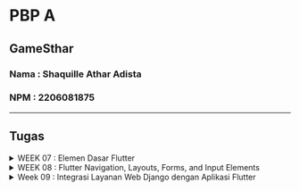 # PBP A

## GameSthar
### Nama : Shaquille Athar Adista
### NPM  : 2206081875
---
## Tugas

<details>
  <summary> 
     WEEK 07 : Elemen Dasar Flutter
  </summary>

## 1. Apa perbedaan utama antara stateless dan stateful widget dalam konteks pengembangan aplikasi Flutter?

**Stateless widget**
<br/>
- Stateless widget merupakan widget yang tidak memeiliki keadaan state yang dapat berubah
- Stateless widget tidak dapat memperbarui atau merender ulang diri mereka sendiri
- stateless widget berguna jika ingin memiliki bagian antarmuka yang tidak akan berubah dan tidak memerlukan pembaruan berdasarkan input
Contoh : ikon, gambar

**Stateful widget**
<br/>
- Stateful widget merupakan widget yang memiliki keadaan state yang dapat berubah selama siklus hidupnya
- Stateful widget dapat merender diri mereka sendiri ketika terjadi perubahan dalam statenya
- Stateful widget berguna jika ingin mengubah tampilan widget berdasarkan input atau perubahan keadaan
Contoh : chatbox, textfield


## 2. Sebutkan seluruh widget yang kamu gunakan untuk menyelesaikan tugas ini dan jelaskan fungsinya masing-masing.

1. Widget yang ada di main.dart
   - MyApp 
  
        Widget utama yang digunakan sebagai entry point dari aplikasi ini. MyApp adalah turunan dari StatelessWidget.

   - MaterialApp

        MaterialApp adalah widget yang digunakan sebagai root dari seluruh antarmuka aplikasi Flutter. Ini adalah widget yang pertama kali dibangun dalam pohon widget, dan mengatur banyak konfigurasi yang mempengaruhi seluruh aplikasi. 

   - MyHomePage

        Widget yang menjadi halaman utama dari aplikasi ini.

2. Widget yang ada di menu.dart
    - MyHomePage

        Widget utama yang mewakili halaman utama aplikasi. turunan dari StatelessWidget. Widget ini memuat tata letak utama aplikasi.
    
    - Scaffold 

        Scaffold adalah widget yang digunakan untuk membuat kerangka antarmuka umum yang mengikuti pedoman desain Material Design.
    
    - AppBar

        AppBar adalah widget yang berfungsi untuk membuat dan mengatur app bar dalam aplikasi, serta melakukan kustomisai app bar 

    - Text
  
        Text berfungsi untuk menampilkan sebuah teks biasa, atau bisa kita berikan style dengan menambahkan property style.
        
    - Padding 

        Padding digunakan untuk menambahkan padding ke kontennya.

    - Colummn

        Column membuat Widget akan mengarah secara vertikal atau dari atas kebawah, widget ini juga menggunakan property children artinya widget ini bisa diisi oleh banyak widget.

    - GridView.count

        Widget yang digunakan untuk membuat tampilan berbentuk grid dengan jumlah kolom yang ditentukan

    - Container

        Container merupakan widget yang fungsinya untuk membungkus widget lain sehingga dapat diberikan nilai seperti margin, padding, warna background, atau dekorasi.

    - Center

        Center berfungsi agar posisi widget yang kita buat berada ditengah.

    - Icon

        Widget ini untuk menggunakan icon yang telah disediakan
    
    - InkWell

        Inkwell berguna untuk menambahkan action pada widget
    
    - SingleChildScrollView

        Widget wrapper yang berfungsi agar halaman dapat di scroll

    - SnackBar

        Widget yang menampilkan notifikasi atau pesan singkat saat suatu tindakan terjadi.
    
    - Material

       Material mencakup gaya, tata letak, komponen, dan pedoman desain yang digunakan untuk membangun aplikasi
    
    - ShopCard

        Extend statelesswidget.

    - ScaffoldMessenger
       
       Untuk mengontrol pesan dari Snackbar.
       

## 3. Jelaskan bagaimana cara kamu mengimplementasikan checklist di atas secara step-by-step (bukan hanya sekadar mengikuti tutorial).

- Buat proyek flutter di direktori yang diinginkan dengan command
  ```
    flutter create game_sthar
    cd game_sthar
  ```
- Buat file baru dengan nama `menu.dart` pada folder `game_sthar/lib`, kemudian tambahkan `import 'package:flutter/material.dart';`
- Pada file `main.dart` pindahkan kode yang berisi `class MyHomePage` dan hapus kode yang berisi `class _MyHomePageState`
- Tambahkan kode ini `import 'package:shopping_list/menu.dart';` di `main.dart`
- Buka file `main.dart` dan ubah bagian `colorSceheme` menjadi `colorScheme: ColorScheme.fromSeed(seedColor: Colors.indigo),`
- Pada file `main.dart` ubah `MyHomePage(title: 'Flutter Demo Home Page')` menjadi `MyHomePage()`
- Pada file `menu.dart` ubah `MyHomePage` menjadi StatelessWidget dan terapkan kode berikut ini  dan hapus fungsi state yang ada dibawah.
    ```
    class MyHomePage extends StatelessWidget {
        MyHomePage({Key? key}) : super(key: key);

        @override
        Widget build(BuildContext context) {
            return Scaffold(
                ...
            );
        }
    }
    ```
- Tambahkan teks card dengan cara define tipe pada list,
  ```
    class ShopItem {
        final String name;
        final IconData icon;

        ShopItem(this.name, this.icon);
    }
  ```

- Lalu dibawah kode `MyHomePage({Key? key}) : super(key: key);` tambahkan barang-barang yang mau dijual
    ```
    final List<ShopItem> items = [
        ShopItem("Lihat Produk", Icons.checklist),
        ShopItem("Tambah Produk", Icons.add_shopping_cart),
        ShopItem("Logout", Icons.logout),
    ];
    ```

- Tambahkan kode dibawah di dalam widget build
    ```
    return Scaffold(
      appBar: AppBar(
        title: const Text(
          'Shopping List',
        ),
      ),
      body: SingleChildScrollView(
        // Widget wrapper yang dapat discroll
        child: Padding(
          padding: const EdgeInsets.all(10.0), // Set padding dari halaman
          child: Column(
            // Widget untuk menampilkan children secara vertikal
            children: <Widget>[
              const Padding(
                padding: EdgeInsets.only(top: 10.0, bottom: 10.0),
                // Widget Text untuk menampilkan tulisan dengan alignment center dan style yang sesuai
                child: Text(
                  'PBP Shop', // Text yang menandakan toko
                  textAlign: TextAlign.center,
                  style: TextStyle(
                    fontSize: 30,
                    fontWeight: FontWeight.bold,
                  ),
                ),
              ),
              // Grid layout
              GridView.count(
                // Container pada card kita.
                primary: true,
                padding: const EdgeInsets.all(20),
                crossAxisSpacing: 10,
                mainAxisSpacing: 10,
                crossAxisCount: 3,
                shrinkWrap: true,
                children: items.map((ShopItem item) {
                  // Iterasi untuk setiap item
                  return ShopCard(item);
                }).toList(),
              ),
            ],
          ),
        ),
      ),
    );
    ```

- Buat widget stateless baru yang berfungsi untuk menampilkan card
  ```
  class ShopCard extends StatelessWidget {
    final ShopItem item;

    const ShopCard(this.item, {super.key}); // Constructor

    @override
    Widget build(BuildContext context) {
        return Material(
        color: Colors.indigo,
        child: InkWell(
            // Area responsive terhadap sentuhan
            onTap: () {
            // Memunculkan SnackBar ketika diklik
            ScaffoldMessenger.of(context)
                ..hideCurrentSnackBar()
                ..showSnackBar(SnackBar(
                    content: Text("Kamu telah menekan tombol ${item.name}!")));
            },
            child: Container(
            // Container untuk menyimpan Icon dan Text
            padding: const EdgeInsets.all(8),
            child: Center(
                child: Column(
                mainAxisAlignment: MainAxisAlignment.center,
                children: [
                    Icon(
                    item.icon,
                    color: Colors.white,
                    size: 30.0,
                    ),
                    const Padding(padding: EdgeInsets.all(3)),
                    Text(
                    item.name,
                    textAlign: TextAlign.center,
                    style: const TextStyle(color: Colors.white),
                    ),
                ],
                ),
            ),
            ),
        ),
        );
    }
    }
  ```
  

  </details>

<details>
  <summary> 
     WEEK 08 : Flutter Navigation, Layouts, Forms, and Input Elements
  </summary>

## 1. Jelaskan perbedaan antara Navigator.push() dan Navigator.pushReplacement(), disertai dengan contoh mengenai penggunaan kedua metode tersebut yang tepat!

<b>Push</b></br>
Method push() menambahkan suatu route ke dalam stack route yang dikelola oleh Navigator. Method ini menyebabkan route yang ditambahkan berada pada paling atas stack, sehingga route yang baru saja ditambahkan tersebut akan muncul dan ditampilkan kepada pengguna.

<b>pushReplacement</b></br>
Method pushReplacement() menghapus route yang sedang ditampilkan kepada pengguna dan menggantinya dengan suatu route. Method ini menyebabkan aplikasi untuk berpindah dari route yang sedang ditampilkan kepada pengguna ke suatu route yang diberikan. Pada stack route yang dikelola Navigator, route lama pada atas stack akan digantikan secara langsung oleh route baru yang diberikan tanpa mengubah kondisi elemen stack yang berada di bawahnya.


Perbedaan keduanya adalah `push()` akan menambahkan route baru diatas route yang sudah ada pada atas stack, sedangkan `pushReplacement()` menggantikan route yang sudah ada pada atas stack dengan route baru tersebut.

penggunaan `push()` dan `pushReplacement()` tergantung dengan kebutuhan, jika kita ingin dapat menekan tombol back dan kembali ke route sebelumnya maka `push()` dapat dipilih, `push()` contohnya digunakan ketika kita ingin add suatu barang, keika dapat menekan back jika tidak jadi add suatu barang. Sedangkan jika kita tidak ingin kembali ke route sebelumnya dengan menekan back, maka `pushReplacement()` dapat dipilih, `pushReplacement()` contoh penggunaannya adalah ketika register.

## 2. Jelaskan masing-masing layout widget pada Flutter dan konteks penggunaannya masing-masing!

<b>Single-child layout widgets</b></br>
Single child layout widget adalah suatu widget yang hanya dapat memiliki satu widget anak di dalam widget parentnya. Digunakan jika hanya membutuhkan satu widget anak saja

+ Align </br> 
  Ini adalah widget yang menyelaraskan widget anak di dalamnya dan mengukurnya berdasarkan ukuran anak. Ini memberikan kontrol lebih besar untuk menempatkan widget anak tepat di posisi yang diinginkan.
+ Center </br>
  Widget ini memungkinkan Anda memusatkan widget anak di dalamnya
+ ConstrainedBox</br> 
  Ini adalah widget yang memungkinkan Anda memaksakan batasan tambahan pada widget turunannya. Artinya Anda dapat memaksa widget anak memiliki batasan tertentu tanpa mengubah properti widget anak.
+ Container </br> 
  Widget praktis yang menggabungkan pengecatan umum, pemosisian, dan ukuran widget.
+ CustomSingleChildLayout </br> 
  Ini adalah widget, yang mengubah tata letak anak tunggal menjadi delegasi. Delegasi memutuskan untuk memposisikan widget anak dan juga digunakan untuk menentukan ukuran widget induk.
+ Expanded </br> 
  Memungkinkan untuk membuat turunan widget Baris dan Kolom menempati area semaksimal mungkin.
+ FittedBox </br>
  Ini menskalakan dan memposisikan widget anak sesuai dengan fit yang ditentukan.
+ FractionallySizedBox </br>
  widget untuk menentukan ukuran relatif dari kotaknya berdasarkan ukuran induk yang mengandungnya. User dapat mengatur lebar, tinggi, atau keduanya sebagai persentase dari ukuran induk.
+ IntrinsicHeight </br> 
  merupakan widget yang memungkinkan widget turunannya menentukan tinggi sendiri berdasarkan dimensi intrinsiknya. Digunakan jika ingin memastikan bawha widget di satu kolom memiliki tinggi yang sama.
+ IntrinsicWidth </br>
  merupakan widget yang memungkinkan widget turunannya menentukan lebar sendiri berdasarkan dimensi intrinsiknya. Digunakan jika ingin memastikan widget di satu baris memeiliki lebar yang sama.
+ LimitedBox </br> 
  Sebuah kotak yang membatasi ukurannya hanya jika tidak dibatasi.
+ Offstage </br>
  Jika kita ingin menyembunyikan atau menampilkan widget tertentu sesuai dengan tindakan pengguna.
+ OverflowBox </br>
+ Padding </br> 
  Merupakan widget yang digunakan untuk mengatur widget turunannya berdasarkan padding yang diberikan.
+ SizedBox </br>
  Kotak sederhana dengan ukuran tertentu
+ SizedOverflowBox </br>
  Widget dengan ukuran tertentu namun meneruskan batasan aslinya ke turunannya, yang kemudian dapat overflow
+ Transform </br> 
  Menerapkan transformasi ke anaknya.
  

<b>Multi-child layout widgets</b></br>
Multi child layout adalah widget yang dapat menampung lebih dari satu widget anak. Digunakan ketika membutuhkan banyak widget anak dalam satu widget parent.

+ Column</br>
  Widget yang menampilkan turunannya dalam array vertikal
+ CustomMultiChildLayout </br>
+ Flow </br>
  Widget yang memosisikan children elemen berdasarkan FlowDelegate
+ GridView </br>
  Menampilkan item dalam array 2D (baris dan kolom dua dimensi).
+ IndexedStack </br>
  Stack yang menampilkan satu anak dari daftar anak.
+ LayoutBuilder </br> 
  Membangun pohon widget yang dapat bergantung pada ukuran widget induk.
+ ListBody </br>
  Widget tata letak yang menyusun turunannya secara berurutan sepanjang sumbu tertentu, dengan default pada sumbu vertikal.
+ ListView </br>
  widget scroll yang paling umum digunakan. Ini menampilkan anak-anaknya satu demi satu dalam arah scroll.
+ Row </br> 
  Tata letak daftar widget anak dalam arah horizontal.
+ Stack </br>
  Untuk stack beberapa anak dengan cara yang sederhana.
+ Table </br>
  Menampilkan widget anak dalam baris dan kolom.
+ Wrap </br>
  Menampilkan turunannya dalam horizontal atau vertikal.

<b>Sliver widgets</b></br>
Sliver widgets adalah widgets yang berhubungan dengan scroll. Digunakan jika ingin membuat elemen antarmuka pengguna yang dapat di scroll

+ CupertinoSliverNavigationBar </br>
  Bilah navigasi bergaya IOS.
+ CustomScrollView </br>
  ScrollView yang membuat efek scroll khusus.
+ SliverAppBar </br>
  Bilah aplikasi desain material yang terintegrasi dengan CustomScrollView.
+ SliverChildBuilderDelegate </br>
  Menyuplai anak-anak untuk sliver menggunakan callback builder
+ SliverChildListDelegate </br> 
  Memasok anak-anak untuk sliver menggunakan daftar eksplisit
+ SliverFixedExtentList </br>
  Sliver yang menempatkan beberapa turunan kotak dengan luas sumbu utama yang sama dalam array linier.
+ SliverGrid  </br>
  Sebuah sliver yang menempatkan beberapa box anak dalam susunan dua dimensi.



## 3. Sebutkan apa saja elemen input pada form yang kamu pakai pada tugas kali ini dan jelaskan mengapa kamu menggunakan elemen input tersebut!

1. Form : wadah untuk mengelompokkan beberapa bagian(input) formulir, di sini kita bisa meletekkan TextFormField untuk meminta jawaban dari user.
   
2. TextFormField : digunakan di dalam form tempat user dapat menginput jawaban 

## 4. Bagaimana penerapan clean architecture pada aplikasi Flutter?

Dengan mengelompokkan kode kedalam suatu folder berdasarkan kegunaannya.
1. model -> berisi definisi kelas atau objek yang mewakili struktur data atau konsep bisnis dalam aplikasi.
2. screens --> berisi tampilan atau layar-layar dalam aplikasi flutter
3. widgets --> komponen-komponen UI atau widget yang dapat digunakan kembali di berbagai bagian aplikasi


## 5. Jelaskan bagaimana cara kamu mengimplementasikan checklist di atas secara step-by-step! (bukan hanya sekadar mengikuti tutorial)
+ [x] Membuat minimal satu halaman baru pada aplikasi.
  +  pada folder `lib` buat folder baru yang bernama `screens` untuk menyimpan file yang berhubungan dengan tampilan, kemudian buat suatu file baru agar kita dapat membuat form.
  + Tambahkan kode berikut pada form agar dapat mempunyai input sesuai keinginan dan mempunyai tombol save
    ```
    import 'package:flutter/material.dart';
    import 'package:game_sthar/widgets/left_drawer.dart';
    import '../model/item.dart';

    class ShopFormPage extends StatefulWidget {
      const ShopFormPage({super.key});

      @override
      State<ShopFormPage> createState() => _ShopFormPageState();
    }

    List<ItemData> productList = [];


    class _ShopFormPageState extends State<ShopFormPage> {
      final _formKey = GlobalKey<FormState>();
      String _name = "";
      int _price = 0;
      int _amount = 0;
      String _description = "";
      String _platform = "";
      String _genre = "";


      @override
      Widget build(BuildContext context) {
        return Scaffold(
          appBar: AppBar(
            title: const Center(
              child: Text(
                'Form Tambah Produk',
              ),
            ),
            backgroundColor: Colors.indigo,
            foregroundColor: Colors.white,
          ),
          drawer: LeftDrawer(),
          body: Form(
            key: _formKey,
            child: SingleChildScrollView(
              child:
                  Column(crossAxisAlignment: CrossAxisAlignment.start, children: [
                Padding(
                  padding: const EdgeInsets.all(8.0),
                  child: TextFormField(
                    decoration: InputDecoration(
                      hintText: "Judul",
                      labelText: "Judul",
                      border: OutlineInputBorder(
                        borderRadius: BorderRadius.circular(5.0),
                      ),
                    ),
                    onChanged: (String? value) {
                      setState(() {
                        _name = value!;
                      });
                    },
                    validator: (String? value) {
                      if (value == null || value.isEmpty) {
                        return "Judul tidak boleh kosong!";
                      }
                      return null;
                    },
                  ),
                ),
                Padding(
                  padding: const EdgeInsets.all(8.0),
                  child: TextFormField(
                    decoration: InputDecoration(
                      hintText: "Genre",
                      labelText: "Genre",
                      border: OutlineInputBorder(
                        borderRadius: BorderRadius.circular(5.0),
                      ),
                    ),
                    onChanged: (String? value) {
                      setState(() {
                        _genre = value!;
                      });
                    },
                    validator: (String? value) {
                      if (value == null || value.isEmpty) {
                        return "Genre tidak boleh kosong!";
                      }
                      return null;
                    },
                  ),
                ),
                Padding(
                  padding: const EdgeInsets.all(8.0),
                  child: TextFormField(
                    decoration: InputDecoration(
                      hintText: "Platform",
                      labelText: "Paltform",
                      border: OutlineInputBorder(
                        borderRadius: BorderRadius.circular(5.0),
                      ),
                    ),
                    onChanged: (String? value) {
                      setState(() {
                        _platform = value!;
                      });
                    },
                    validator: (String? value) {
                      if (value == null || value.isEmpty) {
                        return "Platform tidak boleh kosong!";
                      }
                      return null;
                    },
                  ),
                ),
                Padding(
                  padding: const EdgeInsets.all(8.0),
                  child: TextFormField(
                    decoration: InputDecoration(
                      hintText: "Stock",
                      labelText: "Stock",
                      border: OutlineInputBorder(
                        borderRadius: BorderRadius.circular(5.0),
                      ),
                    ),
                    onChanged: (String? value) {
                      setState(() {
                        _amount = int.parse(value!);
                      });
                    },
                    validator: (String? value) {
                      if (value == null || value.isEmpty) {
                        return "Stock tidak boleh kosong!";
                      }
                      if (int.tryParse(value) == null) {
                        return "Stock harus berupa angka!";
                      }
                      return null;
                    },
                  ),
                ),
                Padding(
                  padding: const EdgeInsets.all(8.0),
                  child: TextFormField(
                    decoration: InputDecoration(
                      hintText: "Harga",
                      labelText: "Harga",
                      border: OutlineInputBorder(
                        borderRadius: BorderRadius.circular(5.0),
                      ),
                    ),
                    onChanged: (String? value) {
                      setState(() {
                        _price = int.parse(value!);
                      });
                    },
                    validator: (String? value) {
                      if (value == null || value.isEmpty) {
                        return "Harga tidak boleh kosong!";
                      }
                      if (int.tryParse(value) == null) {
                        return "Harga harus berupa angka!";
                      }
                      return null;
                    },
                  ),
                ),
                Padding(
                  padding: const EdgeInsets.all(8.0),
                  child: TextFormField(
                    decoration: InputDecoration(
                      hintText: "Deskripsi",
                      labelText: "Deskripsi",
                      border: OutlineInputBorder(
                        borderRadius: BorderRadius.circular(5.0),
                      ),
                    ),
                    onChanged: (String? value) {
                      setState(() {
                        _description = value!;
                      });
                    },
                    validator: (String? value) {
                      if (value == null || value.isEmpty) {
                        return "Deskripsi tidak boleh kosong!";
                      }
                      return null;
                    },
                  ),
                ),
                Align(
                  alignment: Alignment.bottomCenter,
                  child: Padding(
                    padding: const EdgeInsets.all(8.0),
                    child: ElevatedButton(
                      style: ButtonStyle(
                        backgroundColor: MaterialStateProperty.all(Colors.indigo),
                      ),
                      onPressed: () {
                        if (_formKey.currentState!.validate()) {
                          // Create a new ItemData object
                          ItemData newItem = ItemData(
                            id:  UniqueKey().toString(),
                            judul: _name,
                            harga: _price,
                            jumlah: _amount,
                            deskripsi: _description,
                            platform: _platform,
                            genre: _genre,
                          );

                          // Add the new item to the list
                          productList.add(newItem);
                        }
                        if (_formKey.currentState!.validate()) {
                          showDialog(
                            context: context,
                            builder: (context) {
                              return AlertDialog(
                                title: const Text('Produk berhasil tersimpan'),
                                content: SingleChildScrollView(
                                  child: Column(
                                    crossAxisAlignment: CrossAxisAlignment.start,
                                    children: [
                                      Text('Nama: $_name'),
                                      Text('Genre: $_genre'),
                                      Text('Platform: $_platform'),
                                      Text('Jumlah: $_amount'),
                                      Text('Price: $_price'),
                                      Text('Description: $_description')
                                    ],
                                  ),
                                ),
                                actions: [
                                  TextButton(
                                    child: const Text('OK'),
                                    onPressed: () {
                                      Navigator.pop(context);
                                    },
                                  ),
                                ],
                              );
                            },
                          );
                          _formKey.currentState!.reset();
                        }
                      },
                      child: const Text(
                        "Save",
                        style: TextStyle(color: Colors.white),
                      ),
                    ),
                  ),
                ),
              ]),
            ),
          ),
        );
      }
    }

    ```
+ [x] Mengarahkan pengguna ke halaman form tambah item baru ketika menekan tombol Tambah Item pada halaman utama.
  + pada `menu.dart` tamabahkan kode berikut pada `ontap()` agar ketika button ditekan dia melakukan perintah yang sesuai
    ```
      if (item.name == "Tambah Item") {
              Navigator.push(context,
                    MaterialPageRoute(
                      builder: (context) => const ShopFormPage()));
            }
    ```
+ [x] Memunculkan data sesuai isi dari formulir yang diisi dalam sebuah pop-up setelah menekan tombol Save pada halaman formulir tambah item baru.
  + pada `gamelist_form.dart` tambahkan kode berikut pada onchange() jika belum ada.
    ```
     if (_formKey.currentState!.validate()) {
                      showDialog(
                        context: context,
                        builder: (context) {
                          return AlertDialog(
                            title: const Text('Produk berhasil tersimpan'),
                            content: SingleChildScrollView(
                              child: Column(
                                crossAxisAlignment: CrossAxisAlignment.start,
                                children: [
                                  Text('Nama: $_name'),
                                  Text('Genre: $_genre'),
                                  Text('Platform: $_platform'),
                                  Text('Jumlah: $_amount'),
                                  Text('Price: $_price'),
                                  Text('Description: $_description')
                                ],
                              ),
                            ),
                            actions: [
                              TextButton(
                                child: const Text('OK'),
                                onPressed: () {
                                  Navigator.pop(context);
                                },
                              ),
                            ],
                          ),
                        },
                      ),
                      _formKey.currentState!.reset();
                    }
    ```
+ [x] Membuat sebuah drawer pada aplikasi.
  
  - Buat folder `widgets` pada lib dan buat file `left_drawer.dart` di dalamnya
  - tambakan kode berikut di `left_drawer.dart`
      ```
      ListTile(
          leading: const Icon(Icons.home_outlined),
          title: const Text('Halaman Utama'),
          // Bagian redirection ke MyHomePage
          onTap: () {
            Navigator.pushReplacement(
                context,
                MaterialPageRoute(
                  builder: (context) => MyHomePage(),
                ));
          },
        ),
        ListTile(
          leading: const Icon(Icons.add_shopping_cart),
          title: const Text('Tambah Produk'),
          // Bagian redirection ke ShopFormPage
          onTap: () {
            Navigator.pushReplacement(
            context,
            MaterialPageRoute(
                builder: (context) => const ShopFormPage(),
            ));
          },
        ),
      ```
  - Tambahkan `drawer: LeftDrawer()` pada `menu.dart`
  - Tambahkan `drawer: LeftDrawer()` pada `gamelist_form.dart`
</details>

<details>

<summary>
Week 09 : Integrasi Layanan Web Django dengan Aplikasi Flutter
</summary>

## 1. Apakah bisa kita melakukan pengambilan data JSON tanpa membuat model terlebih dahulu? Jika iya, apakah hal tersebut lebih baik daripada membuat model sebelum melakukan pengambilan data JSON?

Ya kita langsung melakukan parsing data dari JSON dan menyimpannya ke struktur data yang ada seperti dictionary.

Pemilihan antara menggunakan model atau langsung parse dari JSON sesuai dengan kebutuhan developer.

<b>Keuntungan menggunakan model</b>

+ <b>Validasi input</b>, dengan model kita bisa mengspecify data yang akan disimpan, misalnya hanya khusus int saja atau hanya boleh string dengan max panjang n.
+ <b>Clean</b>, dengan menggunakan model, maka struktur data kita jauh lebih jelas dan akan mudah untuk didokumentasi.
+ <b> Kemudahan penggunaan </b>, model yang terstruktur membuat penggunaan data lebih mudah. Developer dapat menggunakan library atau tools yang mendukung model tersebut, seperti ORM.

<b>Keuntungan langsung parse dari JSON</b>

+ <b>Kecepatan development</b>, jika model yang ada pada web developer sangat banyak dan kompleks, mungkin dengan parse langsung dari JSON bisa jauh lebih cepat karena tidak perlu membuat model terlebih dahulu.
+ <b>Fleksibelitas</b>, jika data kita sangat dinamis, maka dengan parse langsung dari JSON akan mempermudah karena jika kita menggunakan model, maka ada aturan-aturan yang harus kita ikuti, seperti jenis data yang boleh diinput.


## 2. Jelaskan fungsi dari CookieRequest dan jelaskan mengapa instance CookieRequest perlu untuk dibagikan ke semua komponen di aplikasi Flutter.
CookieRequest digunakan untuk mengelola permintaan HTTP yang melibatkan penggunaan cookie. CookiRequest digunakan untuk keperluan authentikasi, dan menyimpan rekam jejak user, CookieRequest perlu dibagikan ke semua komponen di flutter dikarenakan agar komponen aplikasi tersebut dapat authentikasi dengan memanfaatkan data yang disimpan di dalam Cookie, dan juga bisa memakai rekam jejak user jika diperlukan, serta agar isi cookie dari tiap komponen aplikasi konsisten.


## 3. Jelaskan mekanisme pengambilan data dari JSON hingga dapat ditampilkan pada Flutter.
Buka endpoint JSON pada aplikasi django, kemudian salin JSON yang didapatkan ke situ quicktype, kemudian source type kita atur menjadi JSON, dan language menjadi dart, kemudian tempel JSON ke quicktype dan pilih copy code. Terus bikin file dalam lib/models dengan nama product.dart dan salin hasil dari copy code tadi. terus pada android/app/src/main/AndroidManifest.xml tambahkan kode berikut `<uses-permission android:name="android.permission.INTERNET" />`

<b>Pada list_product.dart</b>
Data diambil dari url yang fungsinya ada di Django, nantinya respons dari url tersebut akan di decode menjadi json dan disimpan di suatu variabel, kemudian data yang sudah ada di variabel tadi akan dipindahkan kedalam suatu list. kemudian untuk mengambil data, kita akan memanfaatkan FutureBuilder, FutureBuilder memiliki kemampuan untuk menangani proses asinkronus. Data tersebut kemudian akan ditampilkan dengan memanfaatkan ListView.builder. 

## 4. Jelaskan mekanisme autentikasi dari input data akun pada Flutter ke Django hingga selesainya proses autentikasi oleh Django dan tampilnya menu pada Flutter.

<b>Pada Flutter</b>
+ User akan menginput data kedalam form yang sudah disediakan di flutter.
+ Flutter akan mengirimkan request login melalui url yang dihubungkan dengan method login di django.
+ Jika input yang diberikan sudah benar, maka JsonResponse akan mengembalikan status True sehingga user akan akan diarahkan ke homepage.
+ Jika input salah maka JsonResponse akan mengembalikan status False sehingga akan keluar pesan bahwa login gagal.

<b>Pada Django</b>
+ request login yang dikirim oleh user di flutter tadi akan diambil oleh django.
+ kemudian django akan menyimpan username dan password yang diinput user pada flutter tadi.
+ Kemudian akan di cek kebenaran dari input user tadi dengan authenticate().
+ Jika valid, maka akan melakukan auth_login() dan django akan mengembalikan JsonResponse dengan status True.
+ Jika tidak valid, maka django hanya akan mengembalikan JsonResponse dengan status False.


## 5. Sebutkan seluruh widget yang kamu pakai pada tugas ini dan jelaskan fungsinya masing-masing.

+ Scaffold </br>
  Scaffold adalah widget yang digunakan untuk membuat kerangka antarmuka umum yang mengikuti pedoman desain Material Design.

+ Appbar </br>
  AppBar adalah widget yang berfungsi untuk membuat dan mengatur app bar dalam aplikasi, serta melakukan kustomisai app bar

+ FutureBuilder </br>
  FutureBuilder berguna untuk membantu developer dalam mengelola asinkronus 
  
+ ListView.builder </br
 ListView is the most commonly used scrolling widget. It displays its children one after another in the scroll direction. In the cross axis, the children are required to fill the ListView.
  
+ Column </br>
  Column membuat Widget akan mengarah secara vertikal atau dari atas kebawah, widget ini juga menggunakan property children artinya widget ini bisa diisi oleh banyak widget.

+ Container </br >
  Container merupakan widget yang fungsinya untuk membungkus widget lain sehingga dapat diberikan nilai seperti margin, padding, warna background, atau dekorasi.

+ Center </br>
  Center berfungsi agar posisi widget yang kita buat berada ditengah.

+ Text </br>
  Text berfungsi untuk menampilkan sebuah teks biasa, atau bisa kita berikan style dengan menambahkan property style.

+ Navigator </br>
  Widget Navigator menampilkan halaman-halaman yang ada kepada layar seakan sebagai sebuah tumpukan (stack).

+ ElevetadButton </br>
  The main characteristic these buttons hold is the slight elevation in their surface towards the screen on getting tapped by the user. 
  
+ SnackBar </br>
  Widget yang menampilkan notifikasi atau pesan singkat saat suatu tindakan terjadi.

## 6. Jelaskan bagaimana cara kamu mengimplementasikan checklist di atas secara step-by-step! 

[x] Membuat halaman login pada proyek tugas flutter.

  + pada folder `Screens` buat file `login.dart` dan isi dengan kode berikut
    ```
    import 'package:game_sthar/screens/menu.dart';
    import 'package:flutter/material.dart';
    import 'package:game_sthar/screens/register.dart';
    import 'package:pbp_django_auth/pbp_django_auth.dart';
    import 'package:provider/provider.dart';

    void main() {
        runApp(const LoginApp());
    }

    class LoginApp extends StatelessWidget {
    const LoginApp({super.key});

    @override
    Widget build(BuildContext context) {
        return MaterialApp(
            title: 'Login',
            theme: ThemeData(
                primarySwatch: Colors.blue,
        ),
        home: const LoginPage(),
        );
        }
    }

    class LoginPage extends StatefulWidget {
        const LoginPage({super.key});

        @override
        _LoginPageState createState() => _LoginPageState();
    }

    class _LoginPageState extends State<LoginPage> {
        final TextEditingController _usernameController = TextEditingController();
        final TextEditingController _passwordController = TextEditingController();

        @override
        Widget build(BuildContext context) {
            final request = context.watch<CookieRequest>();
            return Scaffold(
                appBar: AppBar(
                    title: const Text('Login'),
                ),
                body: Container(
                    padding: const EdgeInsets.all(16.0),
                    child: Column(
                        mainAxisAlignment: MainAxisAlignment.center,
                        children: [
                            TextField(
                                controller: _usernameController,
                                decoration: const InputDecoration(
                                    labelText: 'Username',
                                ),
                            ),
                            const SizedBox(height: 12.0),
                            TextField(
                                controller: _passwordController,
                                decoration: const InputDecoration(
                                    labelText: 'Password',
                                ),
                                obscureText: true,
                            ),
                            const SizedBox(height: 24.0),
                            ElevatedButton(
                                onPressed: () async {
                                    String username = _usernameController.text;
                                    String password = _passwordController.text;

                                    // Cek kredensial
                                    // Untuk menyambungkan Android emulator dengan Django pada localhost,
                                    // gunakan URL http://10.0.2.2/
                                    final response = await request.login("http://127.0.0.1:8000/auth/login/", {
                                    'username': username,
                                    'password': password,
                                    });
                        
                                    if (request.loggedIn) {
                                        String message = response['message'];
                                        String uname = response['username'];
                                        Navigator.pushReplacement(
                                            context,
                                            MaterialPageRoute(builder: (context) => MyHomePage()),
                                        );
                                        ScaffoldMessenger.of(context)
                                            ..hideCurrentSnackBar()
                                            ..showSnackBar(
                                                SnackBar(content: Text("$message Selamat datang, $uname.")));
                                        } else {
                                        showDialog(
                                            context: context,
                                            builder: (context) => AlertDialog(
                                                title: const Text('Login Gagal'),
                                                content:
                                                    Text(response['message']),
                                                actions: [
                                                    TextButton(
                                                        child: const Text('OK'),
                                                        onPressed: () {
                                                            Navigator.pop(context);
                                                        },
                                                    ),
                                                ],
                                            ),
                                        );
                                    }
                                },
                                child: const Text('Login'),
                            ),
                            ElevatedButton(
                              onPressed: () {
                                // Navigate to Register Page
                                Navigator.push(
                                  context,
                                  MaterialPageRoute(builder: (context) => RegisterPage()),
                                );
                              },
                              child: const Text('Register'),
                            )
                        ],
                    ),
                ),
            );
        }
    }
    ```

    + pada file `main.dart` ubah `home: MyHomePage()` menjadi `home: LoginPage()`

[x] Mengintegrasikan sistem autentikasi Django dengan proyek tugas Flutter.
   + buat `django-app` bernama `authentication` dan tambahkan ke `settings.py`
   + Install `django-cord-headers`
   + Tambah `corsheaders` dan `corsheaders.middleware.CorsMiddleware` ke `settings.py`
   + Tambahkan kode berikut ke `settings.py`
       ```
        CORS_ALLOW_ALL_ORIGINS = True
        CORS_ALLOW_CREDENTIALS = True
        CSRF_COOKIE_SECURE = True
        SESSION_COOKIE_SECURE = True
        CSRF_COOKIE_SAMESITE = 'None'
        SESSION_COOKIE_SAMESITE = 'None'
       ```
    + buat method login di `authentication/views.py`
      ```
      from django.shortcuts import render
      from django.contrib.auth import authenticate, login as auth_login
      from django.http import JsonResponse
      from django.views.decorators.csrf import csrf_exempt

      @csrf_exempt
      def login(request):
          username = request.POST['username']
          password = request.POST['password']
          user = authenticate(username=username, password=password)
          if user is not None:
              if user.is_active:
                  auth_login(request, user)
                  # Status login sukses.
                  return JsonResponse({
                      "username": user.username,
                      "status": True,
                      "message": "Login sukses!"
                      # Tambahkan data lainnya jika ingin mengirim data ke Flutter.
                  }, status=200)
              else:
                  return JsonResponse({
                      "status": False,
                      "message": "Login gagal, akun dinonaktifkan."
                  }, status=401)

          else:
              return JsonResponse({
                  "status": False,
                  "message": "Login gagal, periksa kembali email atau kata sandi."
              }, status=401)
      ```
  + buat urls untuk routing dengan fungsi login
  + buat routing authentication di shopping_list
  + Pada flutter lakukan command berikut di terminal `flutter pub add provider ` dan `flutter pub add pbp_django_auth`
  + Tambahkan kode berikut di `main.dart` untuk menyediakan `CookieRequest` ke semua child widgets dengan `provider`
    ```
    return Provider(
              create: (_) {
                  CookieRequest request = CookieRequest();
                  return request;
              },
              ...
    )
    ```
[x] Membuat model kostum sesuai dengan proyek aplikasi Django

  + Buka endpoint JSON pada django
  + Salin data JSON ke situs Quicktype
  + Ubah Source type `JSON` dan languange `Dart`
  + Tempel JSON ke tempat yang disediakan dan pilih copy code
  + Buat file `product.dart` dalam folder `lib/models` dan salin copy code tadi ke dalam file yang baru kita buat.
   
[x] Membuat halaman yang berisi daftar semua item yang terdapat pada endpoint JSON di Django
  + Buat file `list_product.dart` di `lib/screens` kemudian tambahkan kode berikut di dalamnya
    ```
    import 'package:flutter/material.dart';
    import 'package:http/http.dart' as http;
    import 'dart:convert';
    import 'package:game_sthar/models/product.dart';
    import 'package:game_sthar/widgets/left_drawer.dart';
    import 'package:game_sthar/screens/detaild_game.dart';

    class ProductPage extends StatefulWidget {
        const ProductPage({Key? key}) : super(key: key);

        @override
        _ProductPageState createState() => _ProductPageState();
    }

    class _ProductPageState extends State<ProductPage> {
    Future<List<Product>> fetchProduct() async {
        var url = Uri.parse(
            'http://127.0.0.1:8000/json/');
        var response = await http.get(
            url,
            headers: {"Content-Type": "application/json"},
        );

        // melakukan decode response menjadi bentuk json
        var data = jsonDecode(utf8.decode(response.bodyBytes));

        // melakukan konversi data json menjadi object Product
        List<Product> list_product = [];
        for (var d in data) {
            if (d != null) {
                list_product.add(Product.fromJson(d));
            }
        }
        return list_product;
    }

    @override
    Widget build(BuildContext context) {
        return Scaffold(
            appBar: AppBar(
            title: const Text('Product'),
            ),
            drawer: const LeftDrawer(),
            body: FutureBuilder(
                future: fetchProduct(),
                builder: (context, AsyncSnapshot snapshot) {
                    if (snapshot.data == null) {
                        return const Center(child: CircularProgressIndicator());
                    } else {
                        if (!snapshot.hasData) {
                        return const Column(
                            children: [
                            Text(
                                "Tidak ada data produk.",
                                style:
                                    TextStyle(color: Color(0xff59A5D8), fontSize: 20),
                            ),
                            SizedBox(height: 8),
                            ],
                        );
                    } else {
                        return ListView.builder(
                            itemCount: snapshot.data!.length,
                            itemBuilder: (_, index) => InkWell(
                              onTap: (){
                                Navigator.push(context, 
                                MaterialPageRoute(builder: (context) => DetailGame(product: snapshot.data![index]),
                                ),
                                );
                              },
                            child:Container(
                                    margin: const EdgeInsets.symmetric(
                                        horizontal: 16, vertical: 12),
                                    padding: const EdgeInsets.all(20.0),
                                    child: Column(
                                    mainAxisAlignment: MainAxisAlignment.start,
                                    crossAxisAlignment: CrossAxisAlignment.start,
                                    children: [
                                        Text(
                                        "${snapshot.data![index].fields.name}",
                                        style: const TextStyle(
                                            fontSize: 18.0,
                                            fontWeight: FontWeight.bold,
                                        ),
                                        ),
                                        const SizedBox(height: 10),
                                        Text("${snapshot.data![index].fields.amount}"),
                                        const SizedBox(height: 10),
                                        Text(
                                            "${snapshot.data![index].fields.description}")
                                    ],
                                    ),
                                )
                              )
                                );
                        }
                    }
                }));
        }
    }

    ```
  + Lakukan `flutter pub add http` di terminal dan pada `android/app/src/main/AndroidManifest.xml` tambahkan `<uses-permission android:name="android.permission.INTERNET" />`
  + Tambahkan `list_product.dart` ke `widgets/left_drawer.dart`
    ```
    ListTile(
      leading: const Icon(Icons.shopping_basket),
      title: const Text('Daftar Produk'),
      onTap: () {
          // Route menu ke halaman produk
          Navigator.push(
          context,
          MaterialPageRoute(builder: (context) => const ProductPage()),
          );
      },
    ),
    ```
  + Pada `menu.dart` tambahkan kode berikut
    ```
    else if (item.name == "Lihat Item") {
              Navigator.push(context,
                  MaterialPageRoute(builder: (context) => const ProductPage()));
            }
    ```


[x] Membuat halaman detail untuk setiap item yang terdapat pada halaman daftar item
  + Buat file `detail_game.dart` pada `lib/screens` dan tambahkan kode berikut
    ```
    import 'package:flutter/material.dart';
    import 'package:game_sthar/models/product.dart';

    class DetailGame extends StatelessWidget {
      final Product product;

      DetailGame({required this.product});

      @override
      Widget build(BuildContext context) {
        return Scaffold(
          appBar: AppBar(
            title: Text('Game Details'),
          ),
          body: SingleChildScrollView(
            padding: EdgeInsets.all(16.0),
            child: Column(
              crossAxisAlignment: CrossAxisAlignment.start,
              children: [
                SizedBox(height: 10),
                Text(
                  "Judul: ${product.fields.name}",
                  style: TextStyle(
                    fontSize: 16,
                  ),
                ),
                SizedBox(height: 10),
                Text(
                  'Category: ${product.fields.category}',
                  style: TextStyle(
                    fontSize: 16,
                  ),
                ),
                SizedBox(height: 10),
                Text(
                  'Platform: ${product.fields.platform}',
                  style: TextStyle(
                    fontSize: 16,
                  ),
                ),
                SizedBox(height: 10),
                Text(
                  'Deskripsi: ${product.fields.description}',
                  style: TextStyle(
                    fontSize: 16,
                  ),
                ),
                SizedBox(height: 10),
                Text(
                  'Jumlah: ${product.fields.amount}',
                  style: TextStyle(
                    fontSize: 16,
                  ),
                ),
                SizedBox(height: 10),
                Text(
                  'Harga: ${product.fields.price}',
                  style: TextStyle(
                    fontSize: 16,
                  ),
                ),
                // Display other details similarly...
              ],
            ),
          ),
        );
      }
    }

    ```
  + Tambahkan kode berikut di `list_product.dart`
    ```
    itemBuilder: (_, index) => InkWell(
                          onTap: (){
                            Navigator.push(context, 
                            MaterialPageRoute(builder: (context) => DetailGame(product: snapshot.data![index]),
                            ),
                            );
                          },
                          ...
    )
    ```
</details>